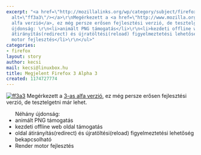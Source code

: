 ```yaml
---
excerpt: "<a href=\"http://mozillalinks.org/wp/category/subject/firefox3/\"><img src=\"/files/ffx3-tuned.png\"
  alt=\"ff3a3\"/></a>\r\nMegérkezett a <a href=\"http://www.mozilla.org/projects/firefox/3.0a3/releasenotes/\">3-as
  alfa verzió</a>, ez még persze erősen fejlesztési verzió, de tesztelgetni már lehet.\r\n<ul>Néhány
  újdonság: \r\n<li>animált PNG támogatás</li>\r\n<li>kezdeti offline web oldal támogatás</li>\r\n<li>oldal
  átirányítás(redirect) és újratöltési(reload) figyelmeztetési lehetőség bekapcsolható</li>\r\n<li>Render
  motor fejlesztés</li>\r\n</ul>"
categories:
- firefox
layout: story
author: kecsi
mail: kecsi@linuxbox.hu
title: Megjelent Firefox 3 Alpha 3
created: 1174727774
---
```

<a href="http://mozillalinks.org/wp/category/subject/firefox3/"><img src="/sites/default/files/ffx3-tuned.png" alt="ff3a3"/></a>
Megérkezett a <a href="http://www.mozilla.org/projects/firefox/3.0a3/releasenotes/">3-as alfa verzió</a>, ez még persze erősen fejlesztési verzió, de tesztelgetni már lehet.
<ul>Néhány újdonság: 
<li>animált PNG támogatás</li>
<li>kezdeti offline web oldal támogatás</li>
<li>oldal átirányítás(redirect) és újratöltési(reload) figyelmeztetési lehetőség bekapcsolható</li>
<li>Render motor fejlesztés</li>
</ul>
